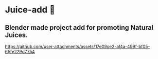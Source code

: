 # Juice-add 🧃
## Blender made project add for promoting Natural Juices. 


https://github.com/user-attachments/assets/17e09ce2-af4a-499f-bf05-65fe229d7754



